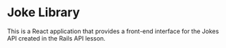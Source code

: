 # Joke Library

This is a React application that provides a front-end interface for the Jokes API created in the Rails API lesson.

